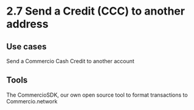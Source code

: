 # 2.7 Send a Credit (CCC) to another address

## Use cases
Send a Commercio Cash Credit to another account

## Tools
The CommercioSDK, our own open source tool to format transactions to Commercio.network